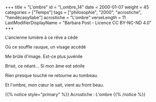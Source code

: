+++
title = "L'ombre"
id = "l_ombre_14"
date = 2000-01-07
weight = 45
categories = ["Temps"]
tags = ["philosophie", "2000", "acrostiche", "hendécasyllabe"]
acrostiche = "L'ombre"
verseLength = 11
LastModifierDisplayName = "Barbara Post - Licence CC BY-NC-ND 4.0"
+++

L'ancienne lumière à ce rêve a cédé

Où ce souffle rauque, un visage accédé

Me brûle d'image. Est-ce plus juvénile

Brisé, ce néant... Si mon âme est sénile

Rien presque touché ne retourne au tombeau.

Et l'ombre, mon cœur le sait, vient au front beau.

{{% notice style="primary" %}}
Acrostiche : L'ombre
{{% /notice %}}
